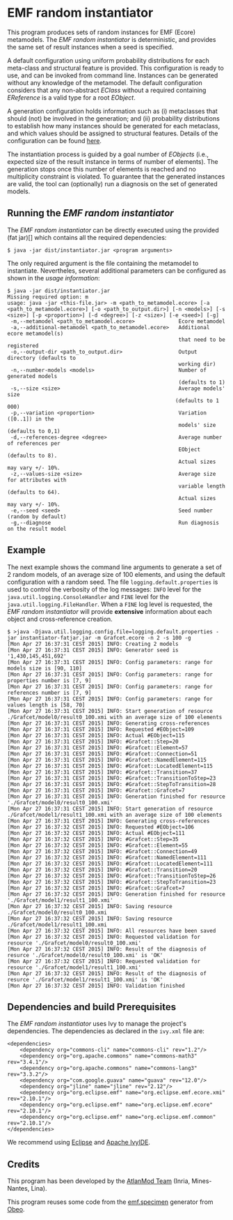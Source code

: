 # EMF random instantiator

This program produces sets of random instances for EMF (Ecore) metamodels. The *EMF random instantiator* is deterministic, and provides the same set of result instances when a seed is specified.

A default configuration using uniform probability distributions for each meta-class and structural feature is provided. This configuration is ready to use, and can be invoked from command line. Instances can be generated without any knowledge of the metamodel. The default configuration considers that any non-abstract *EClass* without a required containing *EReference* is a valid type for a root *EObject*.

A generation configuration holds information such as (i) metaclasses that should (not) be involved in the generation; and (ii) probability distributions to establish how many instances should be generated for each metaclass, and which values should be assigned to structural features. Details of the configuration can be found [here](https://github.com/atlanmod/mondo-atlzoo-benchmark/blob/master/fr.inria.atlanmod.instantiator/src/fr/inria/atlanmod/instantiator/GenericMetamodelConfig.java). 

The instantiation process is guided by a goal number of *EObjects* (i.e., expected size of the result instance in terms of number of elements). The generation stops once this number of elements is reached and no multiplicity constraint is violated. To guarantee that the generated instances are valid, the tool can (optionally) run a diagnosis on the set of generated models.

## Running the *EMF random instantiator*

The *EMF random instantiator* can be directly executed using the provided (fat jar)[] which contains all the required dependencies:

```
$ java -jar dist/instantiator.jar <program arguments>
```

The only required argument is the file containing the metamodel to instantiate. Nevertheles, several additional parameters can be configured as shown in the *usage information*:

```
$ java -jar dist/instantiator.jar
Missing required option: m
usage: java -jar <this-file.jar> -m <path_to_metamodel.ecore> [-a <path_to_metamodel.ecore>] [-o <path_to_output.dir>] [-n <models>] [-s <size>] [-p <proportion>] [-d <degree>] [-z <size>] [-e <seed>] [-g]
 -m,--metamodel <path_to_metamodel.ecore>              Ecore metamodel
 -a,--additional-metamodel <path_to_metamodel.ecore>   Additional ecore metamodel(s)
                                                       that need to be registered
 -o,--output-dir <path_to_output.dir>                  Output directory (defaults to
                                                       working dir)
 -n,--number-models <models>                           Number of generated models
                                                       (defaults to 1)
 -s,--size <size>                                      Average models' size
                                                      (defaults to 1 000)
 -p,--variation <proportion>                           Variation ([0..1]) in the
                                                       models' size (defaults to 0,1)
 -d,--references-degree <degree>                       Average number of references per
                                                       EObject (defaults to 8).
                                                       Actual sizes may vary +/- 10%.
 -z,--values-size <size>                               Average size for attributes with
                                                       variable length (defaults to 64).
                                                       Actual sizes may vary +/- 10%.
 -e,--seed <seed>                                      Seed number (random by default)
 -g,--diagnose                                         Run diagnosis on the result model
```

## Example

The next example shows the command line arguments to generate a set of 2 random models, of an average size of 100 elements, and using the default configuration with a random seed. The file `logging.default.properties` is used to control the verbosity of the log messages: `INFO` level for the `java.util.logging.ConsoleHandler` and `FINE` level for the `java.util.logging.FileHandler`. When a `FINE` log level is requested, the *EMF random instantiator* will provide **extensive** information about each object and cross-reference creation. 

```
$ >java -Djava.util.logging.config.file=logging.default.properties -jar instantiator-fatjar.jar -m Grafcet.ecore -n 2 -s 100 -g
[Mon Apr 27 16:37:31 CEST 2015] INFO: Creating 2 models
[Mon Apr 27 16:37:31 CEST 2015] INFO: Generator seed is '1,430,145,451,692'
[Mon Apr 27 16:37:31 CEST 2015] INFO: Config parameters: range for models size is [90, 110]
[Mon Apr 27 16:37:31 CEST 2015] INFO: Config parameters: range for properties number is [7, 9]
[Mon Apr 27 16:37:31 CEST 2015] INFO: Config parameters: range for references number is [7, 9]
[Mon Apr 27 16:37:31 CEST 2015] INFO: Config parameters: range for values length is [58, 70]
[Mon Apr 27 16:37:31 CEST 2015] INFO: Start generation of resource ./Grafcet/model0/result0_100.xmi with an average size of 100 elements
[Mon Apr 27 16:37:31 CEST 2015] INFO: Generating cross-references
[Mon Apr 27 16:37:31 CEST 2015] INFO: Requested #EObject=109
[Mon Apr 27 16:37:31 CEST 2015] INFO: Actual #EObject=115
[Mon Apr 27 16:37:31 CEST 2015] INFO: #Grafcet::Step=20
[Mon Apr 27 16:37:31 CEST 2015] INFO: #Grafcet::Element=57
[Mon Apr 27 16:37:31 CEST 2015] INFO: #Grafcet::Connection=51
[Mon Apr 27 16:37:31 CEST 2015] INFO: #Grafcet::NamedElement=115
[Mon Apr 27 16:37:31 CEST 2015] INFO: #Grafcet::LocatedElement=115
[Mon Apr 27 16:37:31 CEST 2015] INFO: #Grafcet::Transition=37
[Mon Apr 27 16:37:31 CEST 2015] INFO: #Grafcet::TransitionToStep=23
[Mon Apr 27 16:37:31 CEST 2015] INFO: #Grafcet::StepToTransition=28
[Mon Apr 27 16:37:31 CEST 2015] INFO: #Grafcet::Grafcet=7
[Mon Apr 27 16:37:31 CEST 2015] INFO: Generation finished for resource './Grafcet/model0/result0_100.xmi'
[Mon Apr 27 16:37:31 CEST 2015] INFO: Start generation of resource ./Grafcet/model1/result1_100.xmi with an average size of 100 elements
[Mon Apr 27 16:37:31 CEST 2015] INFO: Generating cross-references
[Mon Apr 27 16:37:32 CEST 2015] INFO: Requested #EObject=106
[Mon Apr 27 16:37:32 CEST 2015] INFO: Actual #EObject=111
[Mon Apr 27 16:37:32 CEST 2015] INFO: #Grafcet::Step=35
[Mon Apr 27 16:37:32 CEST 2015] INFO: #Grafcet::Element=55
[Mon Apr 27 16:37:32 CEST 2015] INFO: #Grafcet::Connection=49
[Mon Apr 27 16:37:32 CEST 2015] INFO: #Grafcet::NamedElement=111
[Mon Apr 27 16:37:32 CEST 2015] INFO: #Grafcet::LocatedElement=111
[Mon Apr 27 16:37:32 CEST 2015] INFO: #Grafcet::Transition=20
[Mon Apr 27 16:37:32 CEST 2015] INFO: #Grafcet::TransitionToStep=26
[Mon Apr 27 16:37:32 CEST 2015] INFO: #Grafcet::StepToTransition=23
[Mon Apr 27 16:37:32 CEST 2015] INFO: #Grafcet::Grafcet=7
[Mon Apr 27 16:37:32 CEST 2015] INFO: Generation finished for resource './Grafcet/model1/result1_100.xmi'
[Mon Apr 27 16:37:32 CEST 2015] INFO: Saving resource ./Grafcet/model0/result0_100.xmi
[Mon Apr 27 16:37:32 CEST 2015] INFO: Saving resource ./Grafcet/model1/result1_100.xmi
[Mon Apr 27 16:37:32 CEST 2015] INFO: All resources have been saved
[Mon Apr 27 16:37:32 CEST 2015] INFO: Requested validation for resource './Grafcet/model0/result0_100.xmi'
[Mon Apr 27 16:37:32 CEST 2015] INFO: Result of the diagnosis of resurce './Grafcet/model0/result0_100.xmi' is 'OK'
[Mon Apr 27 16:37:32 CEST 2015] INFO: Requested validation for resource './Grafcet/model1/result1_100.xmi'
[Mon Apr 27 16:37:32 CEST 2015] INFO: Result of the diagnosis of resurce './Grafcet/model1/result1_100.xmi' is 'OK'
[Mon Apr 27 16:37:32 CEST 2015] INFO: Validation finished

```

## Dependencies and build Prerequisites

The *EMF random instantiator* uses Ivy to manage the project's dependencies. The dependencies as declared in the `ivy.xml` file are:

```
<dependencies>
	<dependency org="commons-cli" name="commons-cli" rev="1.2"/>
	<dependency org="org.apache.commons" name="commons-math3" rev="3.4.1"/>
	<dependency org="org.apache.commons" name="commons-lang3" rev="3.3.2"/>
	<dependency org="com.google.guava" name="guava" rev="12.0"/>
	<dependency org="jline" name="jline" rev="2.12"/>
	<dependency org="org.eclipse.emf" name="org.eclipse.emf.ecore.xmi" rev="2.10.1"/>
	<dependency org="org.eclipse.emf" name="org.eclipse.emf.ecore" rev="2.10.1"/>
	<dependency org="org.eclipse.emf" name="org.eclipse.emf.common" rev="2.10.1"/>
</dependencies>
```

We recommend using [Eclipse](http://eclipse.org/downloads/) and [Apache IvyIDE](https://ant.apache.org/ivy/ivyde/download.html).

## Credits

This program has been developed by the [AtlanMod Team](http://www.emn.fr/z-info/atlanmod/index.php/Main_Page) (Inria, Mines-Nantes, Lina).

This program reuses some code from the [emf.specimen](https://github.com/Obeo/emf.specimen) generator from [Obeo](http://www.obeo.fr/).